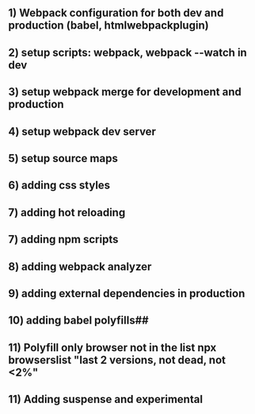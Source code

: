 ## 1) Webpack configuration for both dev and production (babel, htmlwebpackplugin) ##
## 2) setup scripts: webpack, webpack --watch in dev ##
## 3) setup webpack merge for development and production ##
## 4) setup webpack dev server ##
## 5) setup source maps ##
## 6) adding css styles ##
## 7) adding hot reloading ##
## 7) adding npm scripts ##
## 8) adding webpack analyzer ##
## 9) adding external dependencies in production ##
## 10) adding babel polyfills##
## 11) Polyfill only browser not in the list npx browserslist "last 2 versions, not dead, not <2%" ##
## 11) Adding suspense and experimental ##